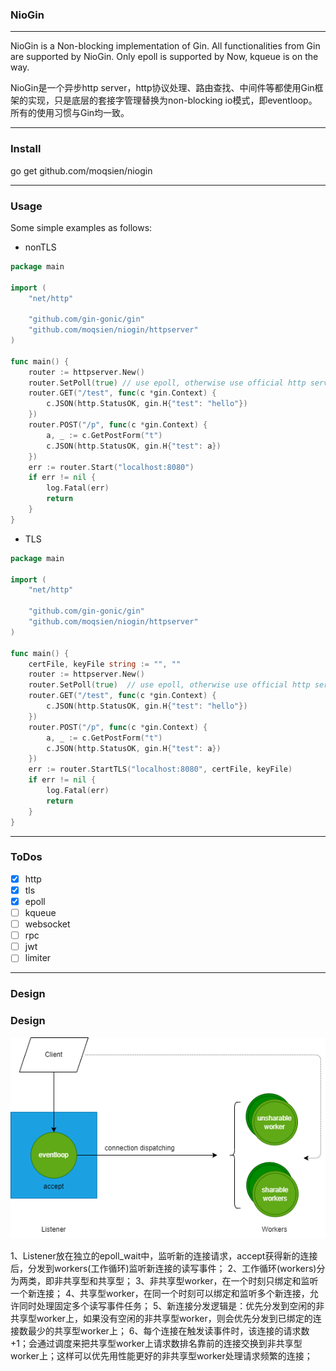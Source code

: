 ### NioGin

--------------

NioGin is a Non-blocking implementation of Gin.
All functionalities from Gin are supported by NioGin.
Only epoll is supported by Now, kqueue is on the way.

NioGin是一个异步http server，http协议处理、路由查找、中间件等都使用Gin框架的实现，只是底层的套接字管理替换为non-blocking io模式，即eventloop。所有的使用习惯与Gin均一致。

--------------

### Install

go get github.com/moqsien/niogin

--------------

### Usage
Some simple examples as follows:
- nonTLS
```go
package main

import (
	"net/http"

	"github.com/gin-gonic/gin"
	"github.com/moqsien/niogin/httpserver"
)

func main() {
	router := httpserver.New()
	router.SetPoll(true) // use epoll, otherwise use official http server
	router.GET("/test", func(c *gin.Context) {
		c.JSON(http.StatusOK, gin.H{"test": "hello"})
	})
	router.POST("/p", func(c *gin.Context) {
		a, _ := c.GetPostForm("t")
		c.JSON(http.StatusOK, gin.H{"test": a})
	})
	err := router.Start("localhost:8080")
    if err != nil {
		log.Fatal(err)
		return
	}
}
```

- TLS
```go
package main

import (
	"net/http"

	"github.com/gin-gonic/gin"
	"github.com/moqsien/niogin/httpserver"
)

func main() {
    certFile, keyFile string := "", ""
	router := httpserver.New()
	router.SetPoll(true)  // use epoll, otherwise use official http server which is similar to Gin.
	router.GET("/test", func(c *gin.Context) {
		c.JSON(http.StatusOK, gin.H{"test": "hello"})
	})
	router.POST("/p", func(c *gin.Context) {
		a, _ := c.GetPostForm("t")
		c.JSON(http.StatusOK, gin.H{"test": a})
	})
	err := router.StartTLS("localhost:8080", certFile, keyFile)
    if err != nil {
		log.Fatal(err)
		return
	}
}
```
--------------

### ToDos
- [x] http
- [x] tls 
- [x] epoll
- [ ] kqueue
- [ ] websocket
- [ ] rpc
- [ ] jwt
- [ ] limiter

--------------

### Design

### Design

![eventloop](https://github.com/moqsien/niogin/blob/main/docs/design.png)

1、Listener放在独立的epoll_wait中，监听新的连接请求，accept获得新的连接后，分发到workers(工作循环)监听新连接的读写事件；
2、工作循环(workers)分为两类，即非共享型和共享型；
3、非共享型worker，在一个时刻只绑定和监听一个新连接；
4、共享型worker，在同一个时刻可以绑定和监听多个新连接，允许同时处理固定多个读写事件任务；
5、新连接分发逻辑是：优先分发到空闲的非共享型worker上，如果没有空闲的非共享型worker，则会优先分发到已绑定的连接数最少的共享型worker上；
6、每个连接在触发读事件时，该连接的请求数+1；会通过调度来把共享型worker上请求数排名靠前的连接交换到非共享型worker上；这样可以优先用性能更好的非共享型worker处理请求频繁的连接；
